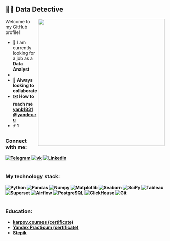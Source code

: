 ## 🕵️‍♂️ Data Detective

<img align="right" width="400" src="https://media.giphy.com/media/l46Cy1rHbQ92uuLXa/giphy.gif">

Welcome to my GitHub profile!
- 🔎 I am currently looking for a job as a <b>Data Analyst
- 
- 👥 Always looking to collaborate 
- ✉️ How to reach me <a href="mailto:yanb1831@yandex.ru">yanb1831@yandex.ru</a>
- ⚡️ 1

### Connect with me: 

[![Telegram](https://img.shields.io/badge/-Telegram-606BDB?style=for-the-badge&logo=Telegram)](https://t.me/jgd18)
[![vk](https://img.shields.io/badge/-vkontakte-606BDB?style=for-the-badge&logo=vk)](https://vk.com/id380540216)
[![LinkedIn](https://img.shields.io/badge/-LinkedIn-606BDB?style=for-the-badge&logo=linkedin)](https://www.linkedin.com/in/yanb1831/)

#

### My technology stack:
![Python](https://img.shields.io/badge/-Python-606BDB?style=for-the-badge&logo=Python&logoColor=FFFFFF)
![Pandas](https://img.shields.io/badge/-Pandas-606BDB?style=for-the-badge&logo=Pandas)
![Numpy](https://img.shields.io/badge/-Numpy-606BDB?style=for-the-badge&logo=Numpy)
![Matplotlib](https://img.shields.io/badge/-Matplotlib-606BDB?style=for-the-badge&logo=Matplotlib)
![Seaborn](https://img.shields.io/badge/-Seaborn-606BDB?style=for-the-badge&logo=Seaborn)
![SciPy](https://img.shields.io/badge/-SciPy-606BDB?style=for-the-badge&logo=SciPy)
![Tableau](https://img.shields.io/badge/-Tableau-606BDB?style=for-the-badge&logo=Tableau)
![Superset](https://img.shields.io/badge/-Superset-606BDB?style=for-the-badge&logo=ApacheSuperset)
![Airflow](https://img.shields.io/badge/-Airflow-606BDB?style=for-the-badge&logo=ApacheAirflow)
![PostgreSQL](https://img.shields.io/badge/-PostgreSQL-606BDB?style=for-the-badge&logo=PostgreSQL&logoColor=FFFFFF)
![ClickHouse](https://img.shields.io/badge/-ClickHouse-606BDB?style=for-the-badge&logo=ClickHouse)
![Git](https://img.shields.io/badge/-Git-606BDB?style=for-the-badge&logo=Github)

#

### Education:
- [karpov.courses (certificate)](https://disk.yandex.ru/i/syugS_vyZTKsyg)
- [Yandex Practicum (certificate)](https://disk.yandex.ru/d/JMVLpDClAJhd7g)
- [Stepik](https://stepik.org/users/444753178)

<!---
yanb1831/yanb1831 is a ✨ special ✨ repository because its `README.md` (this file) appears on your GitHub profile.
You can click the Preview link to take a look at your changes.
--->
